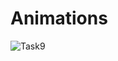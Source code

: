 # Animations
![Task9](https://user-images.githubusercontent.com/61080570/102016808-289a5300-3da6-11eb-9565-9aaabe22c955.gif)
